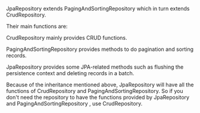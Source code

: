 JpaRepository extends PagingAndSortingRepository which in turn extends CrudRepository.

Their main functions are:

CrudRepository mainly provides CRUD functions.

PagingAndSortingRepository provides methods to do pagination and sorting records.

JpaRepository provides some JPA-related methods such as flushing the persistence context and deleting records in a batch.

Because of the inheritance mentioned above, JpaRepository will have all the functions of CrudRepository and PagingAndSortingRepository. 
So if you don't need the repository to have the functions provided by JpaRepository and PagingAndSortingRepository , use CrudRepository.
